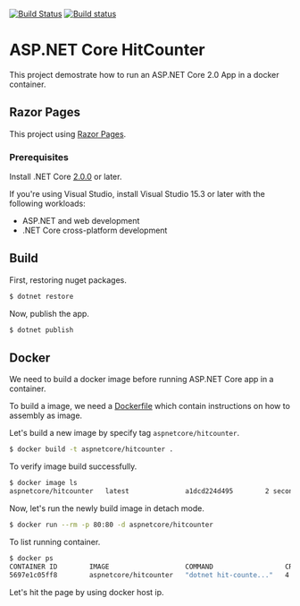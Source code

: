 [![Build Status](https://travis-ci.org/melvinlee/aspnetcore2.0-hitcounter.svg?branch=master)](https://travis-ci.org/melvinlee/aspnetcore2.0-hitcounter) [![Build status](https://ci.appveyor.com/api/projects/status/xpuheok6seri9lhq?svg=true)](https://ci.appveyor.com/project/melvinlee/aspnetcore2-0-docker)


# ASP.NET Core HitCounter

This project demostrate how to run an ASP.NET Core 2.0 App in a docker container.

## Razor Pages

This project using [Razor Pages](https://docs.microsoft.com/en-us/aspnet/core/mvc/razor-pages/?tabs=visual-studio).

### Prerequisites

Install .NET Core [2.0.0](https://dot.net/core) or later.

If you're using Visual Studio, install Visual Studio 15.3 or later with the following workloads:

- ASP.NET and web development
- .NET Core cross-platform development

## Build

First, restoring nuget packages.

```bash
$ dotnet restore
```
Now, publish the app.

```bash
$ dotnet publish
```

## Docker

We need to build a docker image before running ASP.NET Core app in a container. 

To build a image, we need a [Dockerfile](https://docs.docker.com/engine/reference/builder/) which contain instructions on how to assembly as image.

Let's build a new image by specify tag `aspnetcore/hitcounter`.

```bash
$ docker build -t aspnetcore/hitcounter .
```
To verify image build successfully.

```bash
$ docker image ls
aspnetcore/hitcounter   latest              a1dcd224d495        2 seconds ago       283MB
```

Now, let's run the newly build image in detach mode.

```bash
$ docker run --rm -p 80:80 -d aspnetcore/hitcounter 
```
To list running container.

```bash
$ docker ps
CONTAINER ID        IMAGE                   COMMAND                  CREATED             STATUS              PORTS                NAMES
5697e1c05ff8        aspnetcore/hitcounter   "dotnet hit-counte..."   4 minutes ago       Up 4 minutes        0.0.0.0:80->80/tcp   youthful_bassi
```

Let's hit the page by using docker host ip.
